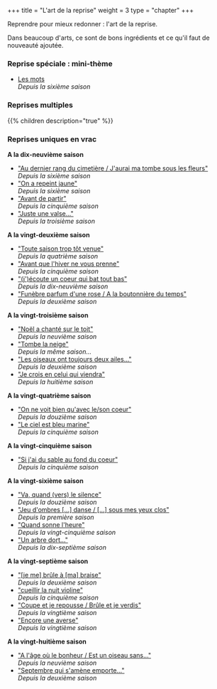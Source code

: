 +++
title = "L'art de la reprise"
weight = 3
type = "chapter"
+++

Reprendre pour mieux redonner : l'art de la reprise.

Dans beaucoup d'arts, ce sont de bons ingrédients et ce qu'il faut de nouveauté ajoutée.

### Reprise spéciale : mini-thème

  - [Les mots](../tags/les-mots/)<br>*Depuis la sixième saison*

### Reprises multiples

{{% children description="true" %}}

### Reprises uniques en vrac

**A la dix-neuvième saison**
- ["Au dernier rang du cimetière / J'aurai ma tombe sous les fleurs"](../seasons/19_dix_neuvieme_saison/au_dernier_jour)<br>*Depuis la sixième saison*
- ["On a repeint jaune"](../seasons/19_dix_neuvieme_saison/ce_temps_la)<br>*Depuis la sixième saison*
- ["Avant de partir"](../seasons/19_dix_neuvieme_saison/cerisiers_du_printemps)<br>*Depuis la cinquième saison*
- ["Juste une valse..."](../seasons/19_dix_neuvieme_saison/charme)<br>*Depuis la troisième saison*

**A la vingt-deuxième saison**
- ["Toute saison trop tôt venue"](../seasons/22_vingt_deuxieme_saison/toute_saison)<br>*Depuis la quatrième saison*
- ["Avant que l'hiver ne vous prenne"](../seasons/22_vingt_deuxieme_saison/automne_serein)<br>*Depuis la cinquième saison*
- ["(j')écoute un coeur qui bat tout bas"](../seasons/22_vingt_deuxieme_saison/vers_plus_d_amour)<br>*Depuis la dix-neuvième saison*
- ["Funèbre parfum d'une rose / A la boutonnière du temps"](../seasons/22_vingt_deuxieme_saison/parfum_d_octobre)<br>*Depuis la deuxième saison*

**A la vingt-troisième saison**
- ["Noël a chanté sur le toit"](../seasons/23_vingt_troisieme_saison/noel_lumieres)<br>*Depuis la neuvième saison*
- ["Tombe la neige"](../seasons/23_vingt_troisieme_saison/tombe_la_neige)<br>*Depuis la même saison...*
- ["Les oiseaux ont toujours deux ailes..."](../seasons/23_vingt_troisieme_saison/reves_d_oiseaux)<br>*Depuis la deuxième saison*
- ["Je crois en celui qui viendra"](../seasons/23_vingt_troisieme_saison/les_trois_ages_de_la_femme)<br>*Depuis la huitième saison*

**A la vingt-quatrième saison**
- ["On ne voit bien qu'avec le/son coeur"](../seasons/24_vingt_quatrieme_saison/l_amour_parfait)<br>*Depuis la douzième saison*
- ["Le ciel est bleu marine"](../seasons/24_vingt_quatrieme_saison/naissance_de_l_aube)<br>*Depuis la cinquième saison*

**A la vingt-cinquième saison**
- ["Si j'ai du sable au fond du coeur"](../seasons/25_vingt_cinquieme_saison/grain_a_grain)<br>*Depuis la cinquième saison*

**A la vingt-sixième saison**
- ["Va, quand (vers) le silence"](../seasons/26_vingt_sixieme_saison/va_dans_le_soir)<br>*Depuis la douzième saison*
- ["Jeu d'ombres [...] danse / [...] sous mes yeux clos"](../seasons/26_vingt_sixieme_saison/sieste_sur_l_herbe)<br>*Depuis la première saison*
- ["Quand sonne l'heure"](../seasons/26_vingt_sixieme_saison/l_echo)<br>*Depuis la vingt-cinquième saison*
- ["Un arbre dort..."](../seasons/26_vingt_sixieme_saison/quatre_soupirs)<br>*Depuis la dix-septième saison*

**A la vingt-septième saison**
- ["[je me] brûle à [ma] braise"](../seasons/27_vingt_septieme_saison/si)<br>*Depuis la deuxième saison*
- ["cueillir la nuit violine"](../seasons/27_vingt_septieme_saison/la_nuit_violine)<br>*Depuis la cinquième saison*
- ["Coupe et je repousse / Brûle et je verdis"](../seasons/27_vingt_septieme_saison/la_revolte_de_gaia)<br>*Depuis la vingtième saison*
- ["Encore une averse"](../seasons/27_vingt_septieme_saison/l_averse)<br>*Depuis la vingtième saison*

**A la vingt-huitième saison**
- ["A l'âge où le bonheur / Est un oiseau sans..."](../seasons/28_vingt_huitieme_saison/l_age_sourit)<br>*Depuis la neuvième saison*
- ["Septembre qui s'amène emporte..."](../seasons/2_deuxieme_saison/septembre)<br>*Depuis la deuxième saison*

